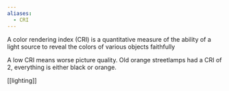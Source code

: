 ```yaml
---
aliases:
  - CRI
---
```

A color rendering index (CRI) is a quantitative measure of the ability of a light source to reveal the colors of various objects faithfully

A low CRI means worse picture quality.
Old orange streetlamps had a CRI of 2, everything is either black or orange.

[[lighting]]
